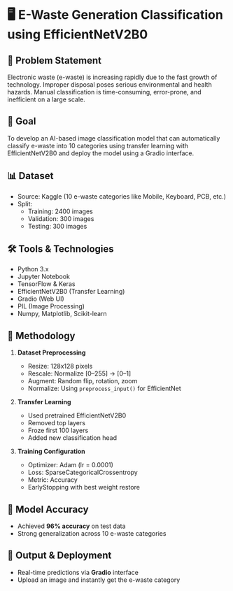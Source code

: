 # 🖥️ E-Waste Generation Classification using EfficientNetV2B0

## 📌 Problem Statement
Electronic waste (e-waste) is increasing rapidly due to the fast growth of technology. Improper disposal poses serious environmental and health hazards. Manual classification is time-consuming, error-prone, and inefficient on a large scale.

## 🎯 Goal
To develop an AI-based image classification model that can automatically classify e-waste into 10 categories using transfer learning with EfficientNetV2B0 and deploy the model using a Gradio interface.

## 📊 Dataset
- Source: Kaggle (10 e-waste categories like Mobile, Keyboard, PCB, etc.)
- Split:  
  - Training: 2400 images  
  - Validation: 300 images  
  - Testing: 300 images

## 🛠️ Tools & Technologies
- Python 3.x
- Jupyter Notebook
- TensorFlow & Keras
- EfficientNetV2B0 (Transfer Learning)
- Gradio (Web UI)
- PIL (Image Processing)
- Numpy, Matplotlib, Scikit-learn

## 🔄 Methodology

1. **Dataset Preprocessing**  
   - Resize: 128x128 pixels  
   - Rescale: Normalize [0–255] → [0–1]  
   - Augment: Random flip, rotation, zoom  
   - Normalize: Using `preprocess_input()` for EfficientNet

2. **Transfer Learning**  
   - Used pretrained EfficientNetV2B0  
   - Removed top layers  
   - Froze first 100 layers  
   - Added new classification head

3. **Training Configuration**  
   - Optimizer: Adam (lr = 0.0001)  
   - Loss: SparseCategoricalCrossentropy  
   - Metric: Accuracy  
   - EarlyStopping with best weight restore

## 🧠 Model Accuracy
- Achieved **96% accuracy** on test data
- Strong generalization across 10 e-waste categories

## 🚀 Output & Deployment
- Real-time predictions via **Gradio** interface
- Upload an image and instantly get the e-waste category

